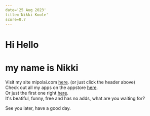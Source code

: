 ```yaml
---
date='25 Aug 2023'
title='Nikki Koole'
score=0.7
---
```



# Hi Hello
# my name is Nikki

Visit my site mipolai.com [here](https://mipolai.com). (or just click the header above)  
Check out all my apps on the appstore [here](https://apps.apple.com/us/developer/nikki-koole/id1691714556).  
Or just the first one right [here](https://apps.apple.com/us/app/puppetmaker/id6450050163).  
It's beatiful, funny, free and has no adds, what are you waiting for?

See you later, have a good day.
